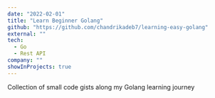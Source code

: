 ```yaml
---
date: "2022-02-01"
title: "Learn Beginner Golang"
github: "https://github.com/chandrikadeb7/learning-easy-golang"
external: ""
tech:
  - Go
  - Rest API
company: ""
showInProjects: true
---
```


Collection of small code gists along my Golang learning journey
